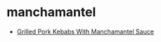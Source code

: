# manchamantel

 * [Grilled Pork Kebabs With Manchamantel Sauce](../../index/g/grilled-pork-kebabs-with-manchamantel-sauce-11555.json)
